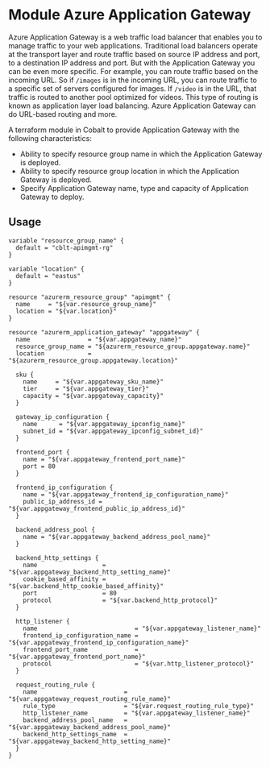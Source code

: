 # Module Azure Application Gateway

Azure Application Gateway is a web traffic load balancer that enables you to manage traffic to your web applications. Traditional load balancers operate at the transport layer and route traffic based on source IP address and port, to a destination IP address and port. But with the Application Gateway you can be even more specific. For example, you can route traffic based on the incoming URL. So if `/images` is in the incoming URL, you can route traffic to a specific set of servers configured for images. If `/video` is in the URL, that traffic is routed to another pool optimized for videos. This type of routing is known as application layer load balancing. Azure Application Gateway can do URL-based routing and more.

A terraform module in Cobalt to provide Application Gateway with the following characteristics:

- Ability to specify resource group name in which the Application Gateway is deployed.
- Ability to specify resource group location in which the Application Gateway is deployed.
- Specify Application Gateway name, type and capacity of Application Gateway to deploy.


## Usage

```
variable "resource_group_name" {
  default = "cblt-apimgmt-rg"
}

variable "location" {
  default = "eastus"
}

resource "azurerm_resource_group" "apimgmt" {
  name     = "${var.resource_group_name}"
  location = "${var.location}"
}

resource "azurerm_application_gateway" "appgateway" {
  name                = "${var.appgateway_name}"
  resource_group_name = "${azurerm_resource_group.appgateway.name}"
  location            = "${azurerm_resource_group.appgateway.location}"

  sku {
    name     = "${var.appgateway_sku_name}"
    tier     = "${var.appgateway_tier}"
    capacity = "${var.appgateway_capacity}"
  }

  gateway_ip_configuration {
    name      = "${var.appgateway_ipconfig_name}"
    subnet_id = "${var.appgateway_ipconfig_subnet_id}"
  }

  frontend_port {
    name = "${var.appgateway_frontend_port_name}"
    port = 80
  }

  frontend_ip_configuration {
    name = "${var.appgateway_frontend_ip_configuration_name}"
    public_ip_address_id = "${var.appgateway_frontend_public_ip_address_id}"
  }

  backend_address_pool {
    name = "${var.appgateway_backend_address_pool_name}"
  }

  backend_http_settings {
    name                  = "${var.appgateway_backend_http_setting_name}"
    cookie_based_affinity = "${var.backend_http_cookie_based_affinity}"
    port                  = 80
    protocol              = "${var.backend_http_protocol}"
  }

  http_listener {
    name                           = "${var.appgateway_listener_name}"
    frontend_ip_configuration_name = "${var.appgateway_frontend_ip_configuration_name}"
    frontend_port_name             = "${var.appgateway_frontend_port_name}"
    protocol                       = "${var.http_listener_protocol}"
  }

  request_routing_rule {
    name                        = "${var.appgateway_request_routing_rule_name}"
    rule_type                   = "${var.request_routing_rule_type}"
    http_listener_name          = "${var.appgateway_listener_name}"
    backend_address_pool_name   = "${var.appgateway_backend_address_pool_name}"
    backend_http_settings_name  = "${var.appgateway_backend_http_setting_name}"
  }
}

```